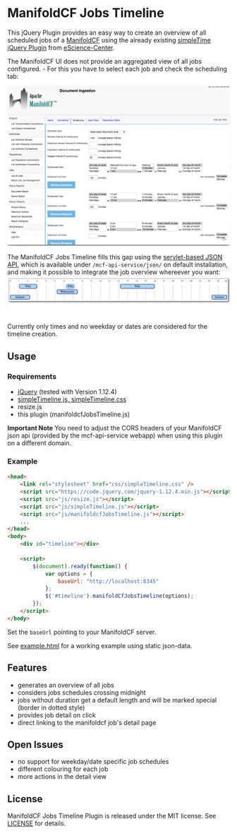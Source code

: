 # ManifoldCF Jobs Timeline 

This jQuery Plugin provides an easy way to create an overview of all scheduled jobs of a
[ManifoldCF](https://manifoldcf.apache.org/en_US/index.html) using the already existing [simpleTime jQuery Plugin](https://github.com/eScienceCenter/simpleTimeline) from [eScience-Center](https://github.com/eScienceCenter).

The ManifoldCF UI does not provide an aggregated view of all jobs configured. - For this you have to select each job and check the scheduling tab: 

<img src="screenshots/screenshot-manifoldcf-ui.png" alt="ManifoldCF UI" width="600">

The ManifoldCF Jobs Timeline fills this gap using the [servlet-based JSON API](https://manifoldcf.apache.org/release/release-2.5/en_US/programmatic-operation.html), which is available under ```/mcf-api-service/json/``` on default installation, and making it possible to integrate the job overview whereever you want:
<img src="screenshots/screenshot-manifoldcf-timeline.png" alt="manifoldcf timeline" width="600">

Currently only times and no weekday or dates are considered for the timeline creation.

## Usage

### Requirements
* [jQuery](https://jquery.com/) (tested with Version 1.12.4)
* [simpleTimeline.js, simpleTimeline.css](https://github.com/eScienceCenter/simpleTimeline)
* resize.js
* this plugin (manifoldcfJobsTimeline.js)

**Important Note**
You need to adjust the CORS headers of your ManifoldCF json api (provided by the mcf-api-service webapp) when using this plugin on a different domain.

### Example
```html
<head>
	<link rel="stylesheet" href="css/simpleTimeline.css" />
	<script src="https://code.jquery.com/jquery-1.12.4.min.js"></script>
	<script src="js/resize.js"></script>
	<script src="js/simpleTimeline.js"></script>
	<script src="js/manifoldcfJobsTimeline.js"></script>
	...
</head>
<body>		
	<div id="timeline"></div>
	
	<script>
		$(document).ready(function() {
			var options = {
				baseUrl: "http://localhost:8345"
			};
			$('#timeline').manifoldCfJobsTimeline(options);
		});
	</script>
</body>
```
Set the ```baseUrl``` pointing to your ManifoldCF server.

See [example.html](https://oehmiche.github.io/manifoldcf-jobs-timeline/example.html) for a working example using static json-data.



## Features
* generates an overview of all jobs
* considers jobs schedules crossing midnight
* jobs without duration get a default length and will be marked special (border in dotted style)
* provides job detail on click
* direct linking to the manifoldcf job's detail page 

## Open Issues
* no support for weekday/date specific job schedules
* different colouring for each job
* more actions in the detail view


## License
ManifoldCF Jobs Timeline Plugin is released under the MIT license. See [LICENSE](LICENSE) for details.

